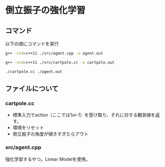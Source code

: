 # 倒立振子の強化学習

## コマンド
以下の順にコマンドを実行
```bash
g++ -std=c++11 ./src/agent.cpp -o agent.out
```

```bash
g++ -std=c++11 ./src/cartpole.cc -o cartpole.out
```

```bash
./cartpole.cc ./agent.out
```

## ファイルについて
### cartpole.cc
- 標準入力でaction（ここでは1or-1）を受け取り、それに対する観測値を返す。
- 環境をリセット
- 倒立振子の角度が傾きすぎたらアウト

### src/agent.cpp
強化学習するやつ。Linear Modelを使用。
